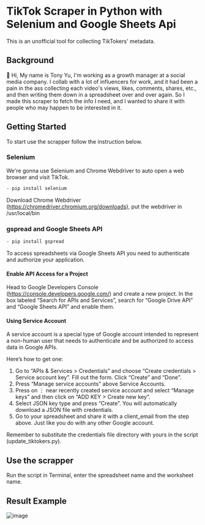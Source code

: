 # TikTok Scraper in Python with Selenium and Google Sheets Api
This is an unofficial tool for collecting TikTokers' metadata.

## Background
👋 Hi, My name is Tony Yu, I'm working as a growth manager at a social media company. I collab with a lot of influencers for work, and it had been a pain in the ass collecting each video's views, likes, comments, shares, etc., and then writing them down in a spreadsheet over and over again. So I made this scraper to fetch the info I need, and I wanted to share it with people who may happen to be interested in it.

## Getting Started
To start use the scrapper follow the instruction below.

### Selenium
We're gonna use Selenium and Chrome Webdriver to auto open a web browser and visit TikTok.
```sh
- pip install selenium
```
Download Chrome Webdriver (https://chromedriver.chromium.org/downloads), put the webdriver in /usr/local/bin

### gspread and Google Sheets API
```sh
- pip install gspread
```
To access spreadsheets via Google Sheets API you need to authenticate and authorize your application.


#### Enable API Access for a Project
Head to Google Developers Console (https://console.developers.google.com/) and create a new project.
In the box labeled “Search for APIs and Services”, search for “Google Drive API” and “Google Sheets API” and enable them.


#### Using Service Account
A service account is a special type of Google account intended to represent a non-human user that needs to authenticate and be authorized to access data in Google APIs.


Here’s how to get one:
1. Go to “APIs & Services > Credentials” and choose “Create credentials > Service account key”. Fill out the form. Click “Create” and “Done”.
2. Press “Manage service accounts” above Service Accounts.
3. Press on ⋮ near recently created service account and select “Manage keys” and then click on “ADD KEY > Create new key”.
4. Select JSON key type and press “Create”. You will automatically download a JSON file with credentials.
5. Go to your spreadsheet and share it with a client_email from the step above. Just like you do with any other Google account.

Remember to substitute the credentials file directory with yours in the script (update_tiktokers.py).

## Use the scrapper
Run the script in Terminal, enter the spreadsheet name and the worksheet name.

## Result Example
![image](https://user-images.githubusercontent.com/49832190/188074532-1ffa3149-8fc3-444d-985e-8e1ff34bdec0.png)


<!---
yushengnan0525/yushengnan0525 is a ✨ special ✨ repository because its `README.md` (this file) appears on your GitHub profile.
You can click the Preview link to take a look at your changes.
--->
